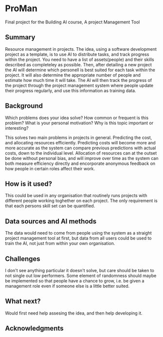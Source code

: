 <!-- This is the markdown template for the final project of the Building AI course, 
created by Reaktor Innovations and University of Helsinki. 
Copy the template, paste it to your GitHub README and edit! -->

# ProMan

Final project for the Building AI course, A project Management Tool

## Summary

Resource management in projects. The idea, using a software development project as a template, is to use AI to distribute tasks, and track progress within
the project. You need to have a list of assets(people) and their skills described as completeley as possible. Then, after detailing a new project the AI will
determine which personell is best suited for each task within the project. It will also determine the appropriate number of people and estimate how much
time it will take.
The AI will then track the progress of the project through the project management system where people update their progress regularly, and use this information as training data.


## Background

Which problems does your idea solve? How common or frequent is this problem? What is your personal motivation? Why is this topic important or interesting?

This solves two main problems in projects in general. Predicting the cost, and allocating resources efficiently.
Predicting costs will become more and more accurate as the system can compare previous predictions with actual costs, down to the individual level.
Allocation of resources can at the outset be done without personal bias, and will improve over time as the system can both measure efficiency directly and encorporate anonymous feedback on how people in certain roles affect their work.

## How is it used?

This could be used in any organisation that routinely runs projects with different people working toghether on each project. The only requirement is that
each persons skill set can be quantified.

## Data sources and AI methods
The data would need to come from people using the system as a straight project management tool at first, but data from all users could be used to train the AI, not just from within your own organisation.

## Challenges

I don't see anything particular it doesn't solve, but care should be taken to not single out low performers. Some element of randomness should maybe be implemented so that people have a chance to grow, i.e. be given a management role even if someone else is a little better suited.

## What next?

Would first need help assesing the idea, and then help developing it.


## Acknowledgments
